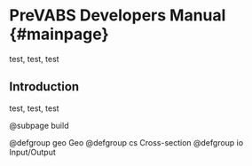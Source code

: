 PreVABS Developers Manual  {#mainpage}
=========================

test, test, test

Introduction
------------

test, test, test


@subpage build


@defgroup geo Geo
@defgroup cs Cross-section
@defgroup io Input/Output
